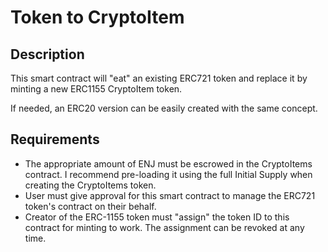 # Token to CryptoItem

## Description
This smart contract will "eat" an existing ERC721 token and replace it by minting a new ERC1155 CryptoItem token.

If needed, an ERC20 version can be easily created with the same concept.

## Requirements
* The appropriate amount of ENJ must be escrowed in the CryptoItems contract. I recommend pre-loading it using the full Initial Supply when creating the CryptoItems token.
* User must give approval for this smart contract to manage the ERC721 token's contract on their behalf.
* Creator of the ERC-1155 token must "assign" the token ID to this contract for minting to work. The assignment can be revoked at any time.
